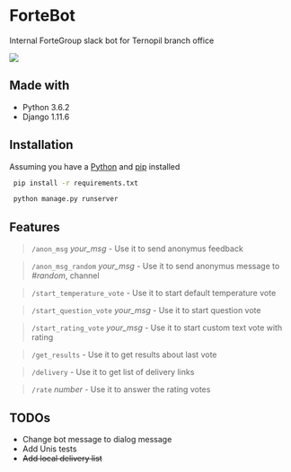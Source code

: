  # ForteBot
 Internal ForteGroup slack bot for Ternopil branch office
 
<img src="https://i.imgur.com/QjbPpNc.png">

## Made with
 * Python 3.6.2
 * Django 1.11.6
 
## Installation

Assuming you have a [Python](https://www.python.org) and [pip](https://pip.pypa.io/en/stable/installing/) installed
```bash
 pip install -r requirements.txt
```

```bash
 python manage.py runserver
```
## Features
>`/anon_msg`  *your_msg* - Use it to send anonymus feedback

>`/anon_msg_random`  *your_msg* - Use it to send anonymus message to *#random*, channel

>`/start_temperature_vote` - Use it to start default temperature vote 

>`/start_question_vote` *your_msg* - Use it to start question vote 

>`/start_rating_vote` *your_msg* - Use it to start custom text vote with rating 

>`/get_results` - Use it to get results about last vote

>`/delivery` - Use it to get list of delivery links

>`/rate` *number* - Use it to answer the rating votes 


## TODOs

 * Change bot message to dialog message
 * Add Unis tests
 * ~~Add local delivery list~~
